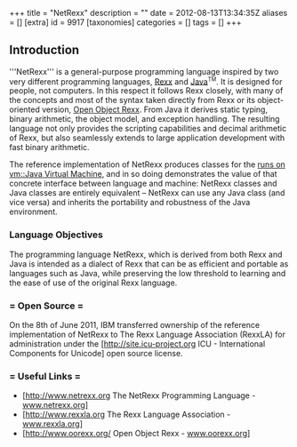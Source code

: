 +++
title = "NetRexx"
description = ""
date = 2012-08-13T13:34:35Z
aliases = []
[extra]
id = 9917
[taxonomies]
categories = []
tags = []
+++

## Introduction
'''NetRexx''' is a general-purpose programming language inspired by two very different programming languages, [Rexx](https://rosettacode.org/wiki/REXX) and [Java](https://rosettacode.org/wiki/Java)<sup><small>TM</small></sup>.
It is designed for people, not computers. In this respect it follows Rexx closely, with many of the concepts and most of the syntax
taken directly from Rexx or its object-oriented version, [Open Object Rexx](https://rosettacode.org/wiki/ooRexx).
From Java it derives static typing, binary arithmetic, the object model, and exception handling.
The resulting language not only provides the scripting capabilities and decimal arithmetic of Rexx, but also seamlessly
extends to large application development with fast binary arithmetic.

The reference implementation of NetRexx produces classes for the [runs on vm::Java Virtual Machine](https://rosettacode.org/wiki/runs_on_vm::Java_Virtual_Machine), and in so doing demonstrates the value of that concrete
interface between language and machine: NetRexx classes and Java classes are entirely equivalent – NetRexx can use any Java class
(and vice versa) and inherits the portability and robustness of the Java environment.


###  Language Objectives


The programming language NetRexx, which is derived from both Rexx and Java is intended as a dialect of Rexx that can be as efficient and portable
as languages such as Java, while preserving the low threshold to learning and the ease of use of the original Rexx language.


### = Open Source =


On the 8th of June 2011, IBM transferred ownership of the reference implementation of NetRexx to The Rexx Language Association (RexxLA) for administration under the [http://site.icu-project.org ICU - International Components for Unicode] open source license.


### = Useful Links =

* [http://www.netrexx.org The NetRexx Programming Language - www.netrexx.org]
* [http://www.rexxla.org The Rexx Language Association - www.rexxla.org]
* [http://www.oorexx.org/ Open Object Rexx - www.oorexx.org]
